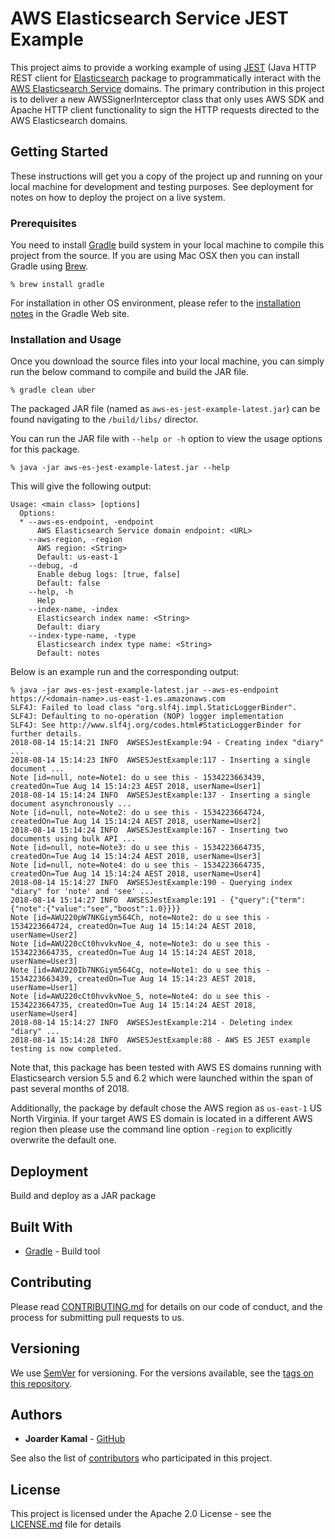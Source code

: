 # AWS Elasticsearch Service JEST Example 

This project aims to provide a working example of using [JEST](https://github.com/searchbox-io/Jest/tree/master/jest) (Java HTTP REST client for [Elasticsearch](https://www.elastic.co/) package to programmatically interact with the [AWS Elasticsearch Service](https://aws.amazon.com/elasticsearch-service/) domains. The primary contribution in this project is to deliver a new AWSSignerInterceptor class that only uses AWS SDK and Apache HTTP client functionality to sign the HTTP requests directed to the AWS Elasticsearch domains.   

## Getting Started

These instructions will get you a copy of the project up and running on your local machine for development and testing purposes. See deployment for notes on how to deploy the project on a live system.

### Prerequisites

You need to install [Gradle](https://gradle.org/) build system in your local machine to compile this project from the source. If you are using Mac OSX then you can install Gradle using [Brew](https://brew.sh/).

```
% brew install gradle
```

For installation in other OS environment, please refer to the [installation notes](https://gradle.org/install/) in the Gradle Web site. 

### Installation and Usage

Once you download the source files into your local machine, you can simply run the below command to compile and build the JAR file.

```
% gradle clean uber
```

The packaged JAR file (named as ```aws-es-jest-example-latest.jar```) can be found navigating to the ```/build/libs/``` director. 

You can run the JAR file with ```--help or -h``` option to view the usage options for this package.

```
% java -jar aws-es-jest-example-latest.jar --help
```

This will give the following output:

```
Usage: <main class> [options]
  Options:
  * --aws-es-endpoint, -endpoint
      AWS Elasticsearch Service domain endpoint: <URL>
    --aws-region, -region
      AWS region: <String>
      Default: us-east-1
    --debug, -d
      Enable debug logs: [true, false]
      Default: false
    --help, -h
      Help
    --index-name, -index
      Elasticsearch index name: <String>
      Default: diary
    --index-type-name, -type
      Elasticsearch index type name: <String>
      Default: notes
```

Below is an example run and the corresponding output:

```
% java -jar aws-es-jest-example-latest.jar --aws-es-endpoint https://<domain-name>.us-east-1.es.amazonaws.com
SLF4J: Failed to load class "org.slf4j.impl.StaticLoggerBinder".
SLF4J: Defaulting to no-operation (NOP) logger implementation
SLF4J: See http://www.slf4j.org/codes.html#StaticLoggerBinder for further details.
2018-08-14 15:14:21 INFO  AWSESJestExample:94 - Creating index "diary" ...
2018-08-14 15:14:23 INFO  AWSESJestExample:117 - Inserting a single document ...
Note [id=null, note=Note1: do u see this - 1534223663439, createdOn=Tue Aug 14 15:14:23 AEST 2018, userName=User1]
2018-08-14 15:14:24 INFO  AWSESJestExample:137 - Inserting a single document asynchronously ...
Note [id=null, note=Note2: do u see this - 1534223664724, createdOn=Tue Aug 14 15:14:24 AEST 2018, userName=User2]
2018-08-14 15:14:24 INFO  AWSESJestExample:167 - Inserting two documents using bulk API ...
Note [id=null, note=Note3: do u see this - 1534223664735, createdOn=Tue Aug 14 15:14:24 AEST 2018, userName=User3]
Note [id=null, note=Note4: do u see this - 1534223664735, createdOn=Tue Aug 14 15:14:24 AEST 2018, userName=User4]
2018-08-14 15:14:27 INFO  AWSESJestExample:190 - Querying index "diary" for 'note' and 'see' ...
2018-08-14 15:14:27 INFO  AWSESJestExample:191 - {"query":{"term":{"note":{"value":"see","boost":1.0}}}}
Note [id=AWU220pW7NKGiym564Ch, note=Note2: do u see this - 1534223664724, createdOn=Tue Aug 14 15:14:24 AEST 2018, userName=User2]
Note [id=AWU220cCt0hvvkvNoe_4, note=Note3: do u see this - 1534223664735, createdOn=Tue Aug 14 15:14:24 AEST 2018, userName=User3]
Note [id=AWU220Ib7NKGiym564Cg, note=Note1: do u see this - 1534223663439, createdOn=Tue Aug 14 15:14:23 AEST 2018, userName=User1]
Note [id=AWU220cCt0hvvkvNoe_5, note=Note4: do u see this - 1534223664735, createdOn=Tue Aug 14 15:14:24 AEST 2018, userName=User4]
2018-08-14 15:14:27 INFO  AWSESJestExample:214 - Deleting index "diary" ...
2018-08-14 15:14:28 INFO  AWSESJestExample:88 - AWS ES JEST example testing is now completed.
```

Note that, this package has been tested with AWS ES domains running with Elasticsearch version 5.5 and 6.2 which were launched within the span of past several months of 2018.

Additionally, the package by default chose the AWS region as ```us-east-1``` US North Virginia. If your target AWS ES domain is located in a different AWS region then please use the command line option ```-region``` to explicitly overwrite the default one.  

## Deployment

Build and deploy as a JAR package

## Built With

* [Gradle](https://gradle.org/) - Build tool

## Contributing

Please read [CONTRIBUTING.md](https://github.com/joarder/aws-es-jest-example/CONTRIBUTING.md) for details on our code of conduct, and the process for submitting pull requests to us.

## Versioning

We use [SemVer](http://semver.org/) for versioning. For the versions available, see the [tags on this repository](https://github.com/joarder/aws-es-jest-example/tags). 

## Authors

* **Joarder Kamal** - [GitHub](https://github.com/joarder)

See also the list of [contributors](https://github.com/joarder/aws-es-jest-example/contributors) who participated in this project.

## License

This project is licensed under the Apache 2.0 License - see the [LICENSE.md](https://github.com/joarder/aws-es-jest-example/LICENSE.md) file for details